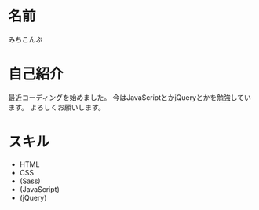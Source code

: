 # 名前
みちこんぶ

# 自己紹介
最近コーディングを始めました。
今はJavaScriptとかjQueryとかを勉強しています。
よろしくお願いします。

# スキル
- HTML
- CSS
- (Sass)
- (JavaScript)
- (jQuery)

